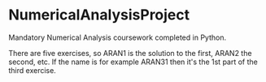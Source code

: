 # NumericalAnalysisProject
Mandatory Numerical Analysis coursework completed in Python.

There are five exercises, so ARAN1 is the solution to the first, ARAN2 the second, etc.
If the name is for example ARAN31 then it's the 1st part of the third exercise.
